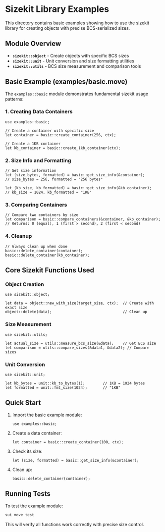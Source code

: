 # Sizekit Library Examples

This directory contains basic examples showing how to use the sizekit library for creating objects with precise BCS-serialized sizes.

## Module Overview

- **`sizekit::object`** - Create objects with specific BCS sizes
- **`sizekit::unit`** - Unit conversion and size formatting utilities
- **`sizekit::utils`** - BCS size measurement and comparison tools

## Basic Example (examples/basic.move)

The `examples::basic` module demonstrates fundamental sizekit usage patterns:

### 1. Creating Data Containers

```move
use examples::basic;

// Create a container with specific size
let container = basic::create_container(256, ctx);

// Create a 1KB container
let kb_container = basic::create_1kb_container(ctx);
```

### 2. Size Info and Formatting

```move
// Get size information
let (size_bytes, formatted) = basic::get_size_info(&container);
// size_bytes = 256, formatted = "256 bytes"

let (kb_size, kb_formatted) = basic::get_size_info(&kb_container); 
// kb_size = 1024, kb_formatted = "1KB"
```

### 3. Comparing Containers

```move
// Compare two containers by size
let comparison = basic::compare_containers(&container, &kb_container);
// Returns: 0 (equal), 1 (first > second), 2 (first < second)
```

### 4. Cleanup

```move
// Always clean up when done
basic::delete_container(container);
basic::delete_container(kb_container);
```

## Core Sizekit Functions Used

### Object Creation
```move
use sizekit::object;

let data = object::new_with_size(target_size, ctx);  // Create with exact size
object::delete(data);                                // Clean up
```

### Size Measurement
```move
use sizekit::utils;

let actual_size = utils::measure_bcs_size(&data);    // Get BCS size
let comparison = utils::compare_sizes(&data1, &data2); // Compare sizes
```

### Unit Conversion
```move
use sizekit::unit;

let kb_bytes = unit::kb_to_bytes(1);        // 1KB = 1024 bytes
let formatted = unit::fmt_size(1024);       // "1KB"
```

## Quick Start

1. Import the basic example module:
   ```move
   use examples::basic;
   ```

2. Create a data container:
   ```move
   let container = basic::create_container(100, ctx);
   ```

3. Check its size:
   ```move
   let (size, formatted) = basic::get_size_info(&container);
   ```

4. Clean up:
   ```move
   basic::delete_container(container);
   ```

## Running Tests

To test the example module:

```bash
sui move test
```

This will verify all functions work correctly with precise size control.
